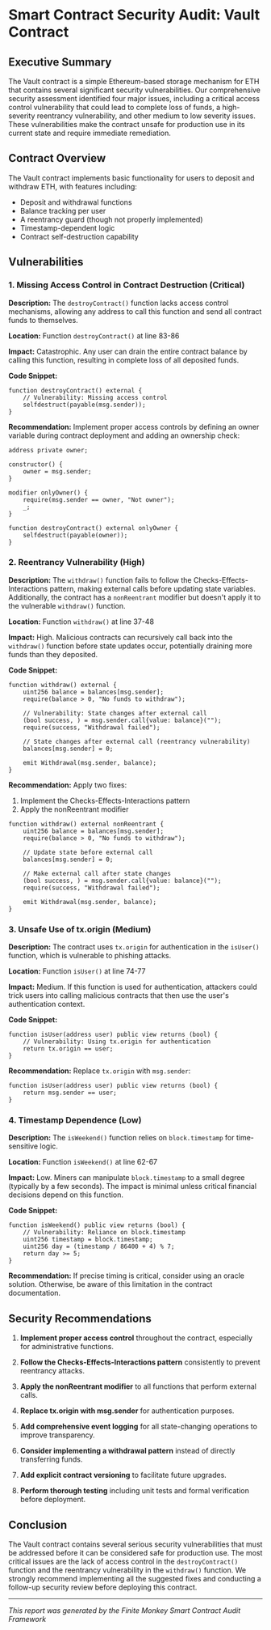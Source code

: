 # Smart Contract Security Audit: Vault Contract

## Executive Summary

The Vault contract is a simple Ethereum-based storage mechanism for ETH that contains several significant security vulnerabilities. Our comprehensive security assessment identified four major issues, including a critical access control vulnerability that could lead to complete loss of funds, a high-severity reentrancy vulnerability, and other medium to low severity issues. These vulnerabilities make the contract unsafe for production use in its current state and require immediate remediation.

## Contract Overview

The Vault contract implements basic functionality for users to deposit and withdraw ETH, with features including:
- Deposit and withdrawal functions
- Balance tracking per user
- A reentrancy guard (though not properly implemented)
- Timestamp-dependent logic
- Contract self-destruction capability

## Vulnerabilities

### 1. Missing Access Control in Contract Destruction (Critical)

**Description:** The `destroyContract()` function lacks access control mechanisms, allowing any address to call this function and send all contract funds to themselves.

**Location:** Function `destroyContract()` at line 83-86

**Impact:** Catastrophic. Any user can drain the entire contract balance by calling this function, resulting in complete loss of all deposited funds.

**Code Snippet:**
```solidity
function destroyContract() external {
    // Vulnerability: Missing access control
    selfdestruct(payable(msg.sender));
}
```

**Recommendation:** Implement proper access controls by defining an owner variable during contract deployment and adding an ownership check:
```solidity
address private owner;

constructor() {
    owner = msg.sender;
}

modifier onlyOwner() {
    require(msg.sender == owner, "Not owner");
    _;
}

function destroyContract() external onlyOwner {
    selfdestruct(payable(owner));
}
```

### 2. Reentrancy Vulnerability (High)

**Description:** The `withdraw()` function fails to follow the Checks-Effects-Interactions pattern, making external calls before updating state variables. Additionally, the contract has a `nonReentrant` modifier but doesn't apply it to the vulnerable `withdraw()` function.

**Location:** Function `withdraw()` at line 37-48

**Impact:** High. Malicious contracts can recursively call back into the `withdraw()` function before state updates occur, potentially draining more funds than they deposited.

**Code Snippet:**
```solidity
function withdraw() external {
    uint256 balance = balances[msg.sender];
    require(balance > 0, "No funds to withdraw");
    
    // Vulnerability: State changes after external call
    (bool success, ) = msg.sender.call{value: balance}("");
    require(success, "Withdrawal failed");
    
    // State changes after external call (reentrancy vulnerability)
    balances[msg.sender] = 0;
    
    emit Withdrawal(msg.sender, balance);
}
```

**Recommendation:** Apply two fixes:
1. Implement the Checks-Effects-Interactions pattern
2. Apply the nonReentrant modifier

```solidity
function withdraw() external nonReentrant {
    uint256 balance = balances[msg.sender];
    require(balance > 0, "No funds to withdraw");
    
    // Update state before external call
    balances[msg.sender] = 0;
    
    // Make external call after state changes
    (bool success, ) = msg.sender.call{value: balance}("");
    require(success, "Withdrawal failed");
    
    emit Withdrawal(msg.sender, balance);
}
```

### 3. Unsafe Use of tx.origin (Medium)

**Description:** The contract uses `tx.origin` for authentication in the `isUser()` function, which is vulnerable to phishing attacks.

**Location:** Function `isUser()` at line 74-77

**Impact:** Medium. If this function is used for authentication, attackers could trick users into calling malicious contracts that then use the user's authentication context.

**Code Snippet:**
```solidity
function isUser(address user) public view returns (bool) {
    // Vulnerability: Using tx.origin for authentication
    return tx.origin == user;
}
```

**Recommendation:** Replace `tx.origin` with `msg.sender`:
```solidity
function isUser(address user) public view returns (bool) {
    return msg.sender == user;
}
```

### 4. Timestamp Dependence (Low)

**Description:** The `isWeekend()` function relies on `block.timestamp` for time-sensitive logic.

**Location:** Function `isWeekend()` at line 62-67

**Impact:** Low. Miners can manipulate `block.timestamp` to a small degree (typically by a few seconds). The impact is minimal unless critical financial decisions depend on this function.

**Code Snippet:**
```solidity
function isWeekend() public view returns (bool) {
    // Vulnerability: Reliance on block.timestamp
    uint256 timestamp = block.timestamp;
    uint256 day = (timestamp / 86400 + 4) % 7;
    return day >= 5;
}
```

**Recommendation:** If precise timing is critical, consider using an oracle solution. Otherwise, be aware of this limitation in the contract documentation.

## Security Recommendations

1. **Implement proper access control** throughout the contract, especially for administrative functions.

2. **Follow the Checks-Effects-Interactions pattern** consistently to prevent reentrancy attacks.

3. **Apply the nonReentrant modifier** to all functions that perform external calls.

4. **Replace tx.origin with msg.sender** for authentication purposes.

5. **Add comprehensive event logging** for all state-changing operations to improve transparency.

6. **Consider implementing a withdrawal pattern** instead of directly transferring funds.

7. **Add explicit contract versioning** to facilitate future upgrades.

8. **Perform thorough testing** including unit tests and formal verification before deployment.

## Conclusion

The Vault contract contains several serious security vulnerabilities that must be addressed before it can be considered safe for production use. The most critical issues are the lack of access control in the `destroyContract()` function and the reentrancy vulnerability in the `withdraw()` function. We strongly recommend implementing all the suggested fixes and conducting a follow-up security review before deploying this contract.

---

*This report was generated by the Finite Monkey Smart Contract Audit Framework*
